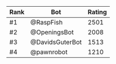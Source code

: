 Rank|Bot|Rating
---|---|---
#1|@RaspFish|2501
#2|@OpeningsBot|2008
#3|@DavidsGuterBot|1513
#4|@pawnrobot|1210
